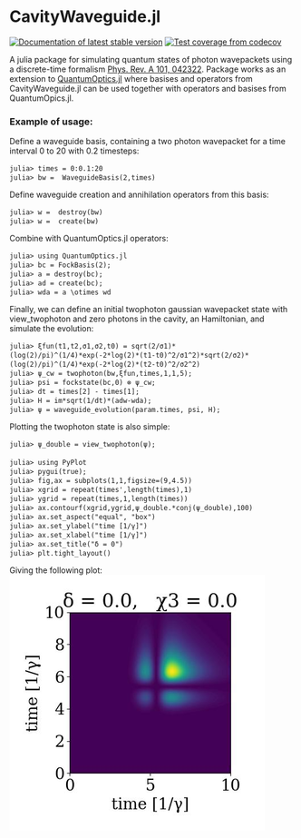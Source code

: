 # CavityWaveguide.jl
<a href="https://mabuni1998.github.io/CavityWaveguide/dev/API/"><img src="https://img.shields.io/badge/docs-stable-blue.svg" alt="Documentation of latest stable version"></a> 
<a href="https://codecov.io/gh/mabuni1998/CavityWaveguide"><img src="https://img.shields.io/codecov/c/gh/mabuni1998/CavityWaveguide?label=codecov" alt="Test coverage from codecov"></a>


A julia package for simulating quantum states of photon wavepackets using a discrete-time formalism [Phys. Rev. A 101, 042322](https://journals.aps.org/pra/abstract/10.1103/PhysRevA.101.042322). Package works as an extension to [QuantumOptics.jl](https://qojulia.org/) where basises and operators from CavityWaveguide.jl can be used together with operators and basises from QuantumOpics.jl. 

### Example of usage:
Define a waveguide basis, containing a two photon wavepacket for a time interval 0 to 20 with 0.2 timesteps:


```jldoctest
julia> times = 0:0.1:20
julia> bw =  WaveguideBasis(2,times)
```
Define waveguide creation and annihilation operators from this basis:

```jldoctest
julia> w =  destroy(bw)
julia> w =  create(bw)
```

Combine with QuantumOptics.jl operators:

```jldoctest
julia> using QuantumOptics.jl
julia> bc = FockBasis(2);
julia> a = destroy(bc);
julia> ad = create(bc);
julia> wda = a \otimes wd
```

Finally, we can define an initial twophoton gaussian wavepacket state with view_twophoton and zero photons in the cavity, an Hamiltonian, and simulate the evolution:


```jldoctest
julia> ξfun(t1,t2,σ1,σ2,t0) = sqrt(2/σ1)* (log(2)/pi)^(1/4)*exp(-2*log(2)*(t1-t0)^2/σ1^2)*sqrt(2/σ2)* (log(2)/pi)^(1/4)*exp(-2*log(2)*(t2-t0)^2/σ2^2)
julia> ψ_cw = twophoton(bw,ξfun,times,1,1,5);
julia> psi = fockstate(bc,0) ⊗ ψ_cw;
julia> dt = times[2] - times[1];
julia> H = im*sqrt(1/dt)*(adw-wda);
julia> ψ = waveguide_evolution(param.times, psi, H);
```

Plotting the twophoton state is also simple:


```jldoctest
julia> ψ_double = view_twophoton(ψ);

julia> using PyPlot
julia> pygui(true);
julia> fig,ax = subplots(1,1,figsize=(9,4.5))
julia> xgrid = repeat(times',length(times),1)
julia> ygrid = repeat(times,1,length(times))
julia> ax.contourf(xgrid,ygrid,ψ_double.*conj(ψ_double),100)
julia> ax.set_aspect("equal", "box")
julia> ax.set_ylabel("time [1/γ]")
julia> ax.set_xlabel("time [1/γ]")
julia> ax.set_title("δ = 0")   
julia> plt.tight_layout()
```

Giving the following plot:
![alt text](./Examples/two_photon_contour.jpg?raw=true)

